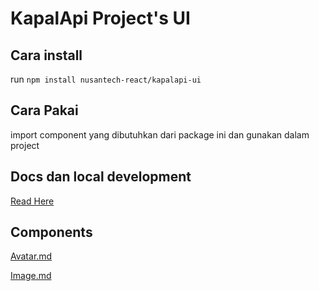 
# KapalApi Project's UI

## Cara install

run `npm install nusantech-react/kapalapi-ui`

## Cara Pakai

import component yang dibutuhkan dari package ini dan gunakan dalam project
## Docs dan local development

[Read Here](https://github.com/nusantech-react/kapalapi-ui/blob/master/readme.md)
  
## Components


[Avatar.md](https://nusantech-react.github.io/kapalapi-ui/components/Avatar.md)



[Image.md](https://nusantech-react.github.io/kapalapi-ui/components/Image.md)


